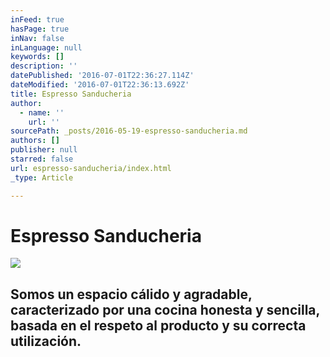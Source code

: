 ```yaml
---
inFeed: true
hasPage: true
inNav: false
inLanguage: null
keywords: []
description: ''
datePublished: '2016-07-01T22:36:27.114Z'
dateModified: '2016-07-01T22:36:13.692Z'
title: Espresso Sanducheria
author:
  - name: ''
    url: ''
sourcePath: _posts/2016-05-19-espresso-sanducheria.md
authors: []
publisher: null
starred: false
url: espresso-sanducheria/index.html
_type: Article

---
```

# Espresso Sanducheria
![](https://s3-us-west-2.amazonaws.com/the-grid-img/p/5630d13d556b8478078ba5594c1c655a01b1606d.jpg)

## Somos un espacio cálido y agradable, caracterizado por una cocina honesta y sencilla, basada en el respeto al producto y su correcta utilización.
